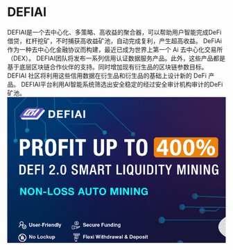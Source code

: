 # DEFIAI

DEFIAI是一个去中心化、多策略、高收益的聚合器，可以帮助用户智能完成DeFi借贷，杠杆挖矿，不时捕获高收益矿池，自动完成复利，产生超高收益。 DeFiAi 作为一种去中心化金融协议而构建，最近已成为世界上第一个 Ai 去中心化交易所（DEX）。 DEFIAI团队将发布一系列信用认证数据服务产品。此外，这些产品都是基于底层区块链合作伙伴的支持。同时增加现有衍生品的区块链参数目标。 DEFIAI 社区将利用这些信用数据在衍生品和衍生品的基础上设计新的 DeFi 产品。 DEFIAI平台利用AI智能系统筛选出安全稳定的经过安全审计机构审计的DeFi矿池。![defiai-dapp-defi-bsc-image3_ccf667b5ba074ba7a1f9caa6ee08cd48](defiai-dapp-defi-bsc-image3_ccf667b5ba074ba7a1f9caa6ee08cd48.png)
